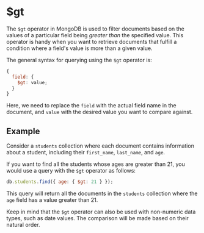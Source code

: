 # $gt

The `$gt` operator in MongoDB is used to filter documents based on the values of a particular field being _greater than_ the specified value. This operator is handy when you want to retrieve documents that fulfill a condition where a field's value is more than a given value.

The general syntax for querying using the `$gt` operator is:

```javascript
{
  field: {
    $gt: value;
  }
}
```

Here, we need to replace the `field` with the actual field name in the document, and `value` with the desired value you want to compare against.

## Example

Consider a `students` collection where each document contains information about a student, including their `first_name`, `last_name`, and `age`.

If you want to find all the students whose ages are greater than 21, you would use a query with the `$gt` operator as follows:

```javascript
db.students.find({ age: { $gt: 21 } });
```

This query will return all the documents in the `students` collection where the `age` field has a value greater than 21.

Keep in mind that the `$gt` operator can also be used with non-numeric data types, such as date values. The comparison will be made based on their natural order.

